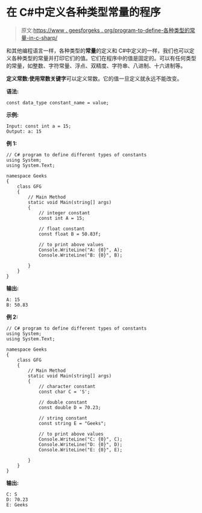 # 在 C#中定义各种类型常量的程序

> 原文:[https://www . geesforgeks . org/program-to-define-各种类型的常量-in-c-sharp/](https://www.geeksforgeeks.org/program-to-define-various-types-of-constants-in-c-sharp/)

和其他编程语言一样，各种类型的**常量**的定义和 C#中定义的一样，我们也可以定义各种类型的常量并打印它们的值。它们在程序中的值是固定的。可以有任何类型的常量，如整数、字符常量、浮点、双精度、字符串、八进制、十六进制等。

**定义常数:**使用**常数关键字**可以定义常数。它的值一旦定义就永远不能改变。

**语法:**

```
const data_type constant_name = value;

```

**示例:**

```
Input: const int a = 15;  
Output: a: 15

```

**例 1:**

```
// C# program to define different types of constants 
using System;
using System.Text;

namespace Geeks
{
    class GFG
    {
        // Main Method 
        static void Main(string[] args)
        {
            // integer constant
            const int A = 15;  

            // float constant
            const float B = 50.83f; 

            // to print above values
            Console.WriteLine("A: {0}", A);
            Console.WriteLine("B: {0}", B);

        }
    }
}
```

**输出:**

```
A: 15
B: 50.83

```

**例 2:**

```
// C# program to define different types of constants 
using System;
using System.Text;

namespace Geeks
{
    class GFG
    {
        // Main Method 
        static void Main(string[] args)
        {
            // character constant 
            const char C = 'S';

            // double constant
            const double D = 70.23;

            // string constant
            const string E = "Geeks";   

            // to print above values
            Console.WriteLine("C: {0}", C);
            Console.WriteLine("D: {0}", D);
            Console.WriteLine("E: {0}", E);

        }
    }
}
```

**输出:**

```
C: S
D: 70.23
E: Geeks

```